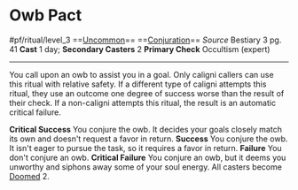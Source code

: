 # Owb Pact
#pf/ritual/level_3
==[Uncommon](../../../Traits/Uncommon.md)== ==[Conjuration](../../../Traits/Conjuration.md)==
*Source* Bestiary 3 pg. 41
**Cast** 1 day; **Secondary Casters** 2
**Primary Check** Occultism (expert)

---
You call upon an owb to assist you in a goal. Only caligni callers can use this ritual with relative safety. If a different type of caligni attempts this ritual, they use an outcome one degree of success worse than the result of their check. If a non-caligni attempts this ritual, the result is an automatic critical failure.

**Critical Success** You conjure the owb. It decides your goals closely match its own and doesn't request a favor in return.
**Success** You conjure the owb. It isn't eager to pursue the task, so it requires a favor in return.
**Failure** You don't conjure an owb.
**Critical Failure** You conjure an owb, but it deems you unworthy and siphons away some of your soul energy. All casters become [Doomed](../../../Conditions/Doomed.md) 2.